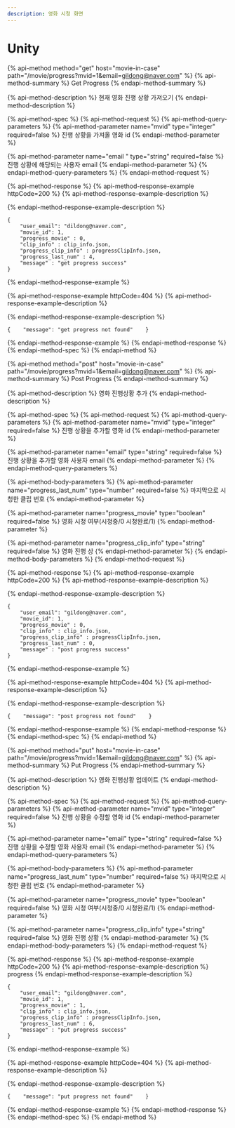 ```yaml
---
description: 영화 시청 화면
---
```


# Unity

{% api-method method="get" host="movie-in-case" path="/movie/progress?mvid=1&email=gildong@naver.com" %}
{% api-method-summary %}
Get Progress
{% endapi-method-summary %}

{% api-method-description %}
현재 영화 진행 상황 가져오기
{% endapi-method-description %}

{% api-method-spec %}
{% api-method-request %}
{% api-method-query-parameters %}
{% api-method-parameter name="mvid" type="integer" required=false %}
진행 상황을 가져올 영화 id
{% endapi-method-parameter %}

{% api-method-parameter name="email " type="string" required=false %}
진행 상황에 해당되는 사용자 email
{% endapi-method-parameter %}
{% endapi-method-query-parameters %}
{% endapi-method-request %}

{% api-method-response %}
{% api-method-response-example httpCode=200 %}
{% api-method-response-example-description %}

{% endapi-method-response-example-description %}

```
{    
    "user_email": "dildong@naver.com", 
    "movie_id": 1,    
    "progress_movie" : 0,
    "clip_info" : clip_info.json,
    "progress_clip_info" : progressClipInfo.json,
    "progress_last_num" : 4,
    "message" : "get progress success"
}
```
{% endapi-method-response-example %}

{% api-method-response-example httpCode=404 %}
{% api-method-response-example-description %}

{% endapi-method-response-example-description %}

```
{    "message": "get progress not found"    }
```
{% endapi-method-response-example %}
{% endapi-method-response %}
{% endapi-method-spec %}
{% endapi-method %}

{% api-method method="post" host="movie-in-case" path="/movie/progress?mvid=1&email=gildong@naver.com" %}
{% api-method-summary %}
Post Progress
{% endapi-method-summary %}

{% api-method-description %}
영화 진행상황 추가
{% endapi-method-description %}

{% api-method-spec %}
{% api-method-request %}
{% api-method-query-parameters %}
{% api-method-parameter name="mvid" type="integer" required=false %}
진행 상황을 추가할 영화 id
{% endapi-method-parameter %}

{% api-method-parameter name="email" type="string" required=false %}
진행 상황을 추가할 영화 사용자 email
{% endapi-method-parameter %}
{% endapi-method-query-parameters %}

{% api-method-body-parameters %}
{% api-method-parameter name="progress\_last\_num" type="number" required=false %}
마지막으로 시청한 클립 번호
{% endapi-method-parameter %}

{% api-method-parameter name="progress\_movie" type="boolean" required=false %}
영화 시청 여부\(시청중/0 시청완료/1\)
{% endapi-method-parameter %}

{% api-method-parameter name="progress\_clip\_info" type="string" required=false %}
영화 진행 상
{% endapi-method-parameter %}
{% endapi-method-body-parameters %}
{% endapi-method-request %}

{% api-method-response %}
{% api-method-response-example httpCode=200 %}
{% api-method-response-example-description %}

{% endapi-method-response-example-description %}

```
{    
    "user_email": "gildong@naver.com",
    "movie_id": 1,    
    "progress_movie" : 0,
    "clip_info" : clip_info.json,
    "progress_clip_info" : progressClipInfo.json,
    "progress_last_num" : 0,
    "message" : "post progress success"
}
```
{% endapi-method-response-example %}

{% api-method-response-example httpCode=404 %}
{% api-method-response-example-description %}

{% endapi-method-response-example-description %}

```
{    "message": "post progress not found"    }
```
{% endapi-method-response-example %}
{% endapi-method-response %}
{% endapi-method-spec %}
{% endapi-method %}

{% api-method method="put" host="movie-in-case" path="/movie/progress?mvid=1&email=gildong@naver.com" %}
{% api-method-summary %}
Put Progress
{% endapi-method-summary %}

{% api-method-description %}
영화 진행상황 업데이트
{% endapi-method-description %}

{% api-method-spec %}
{% api-method-request %}
{% api-method-query-parameters %}
{% api-method-parameter name="mvid" type="integer" required=false %}
진행 상황을 수정할 영화 id
{% endapi-method-parameter %}

{% api-method-parameter name="email" type="string" required=false %}
진행 상황을 수정할 영화 사용자 email
{% endapi-method-parameter %}
{% endapi-method-query-parameters %}

{% api-method-body-parameters %}
{% api-method-parameter name="progress\_last\_num" type="number" required=false %}
마지막으로 시청한 클립 번호
{% endapi-method-parameter %}

{% api-method-parameter name="progress\_movie" type="boolean" required=false %}
영화 시청 여부\(시청중/0 시청완료/1\)
{% endapi-method-parameter %}

{% api-method-parameter name="progress\_clip\_info" type="string" required=false %}
영화 진행 상황
{% endapi-method-parameter %}
{% endapi-method-body-parameters %}
{% endapi-method-request %}

{% api-method-response %}
{% api-method-response-example httpCode=200 %}
{% api-method-response-example-description %}
progress
{% endapi-method-response-example-description %}

```
{    
    "user_email": "gildong@naver.com", 
    "movie_id": 1,       
    "progress_movie" : 1,
    "clip_info" : clip_info.json,
    "progress_clip_info" : progressClipInfo.json,
    "progress_last_num" : 6,
    "message" : "put progress success"
}
```
{% endapi-method-response-example %}

{% api-method-response-example httpCode=404 %}
{% api-method-response-example-description %}

{% endapi-method-response-example-description %}

```
{    "message": "put progress not found"    }
```
{% endapi-method-response-example %}
{% endapi-method-response %}
{% endapi-method-spec %}
{% endapi-method %}


